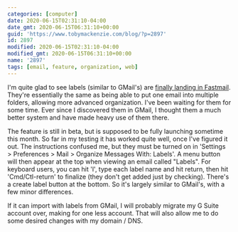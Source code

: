 ```yaml
---
categories: [computer]
date: 2020-06-15T02:31:10-04:00
date_gmt: 2020-06-15T06:31:10+00:00
guid: 'https://www.tobymackenzie.com/blog/?p=2897'
id: 2897
modified: 2020-06-15T02:31:10-04:00
modified_gmt: 2020-06-15T06:31:10+00:00
name: '2897'
tags: [email, feature, organization, web]
---
```


I'm quite glad to see labels (similar to GMail's) are [finally landing in Fastmail](https://twitter.com/Fastmail/status/1265341936791142404).<!--more-->  They're essentially the same as being able to put one email into multiple folders, allowing more advanced organization.  I've been waiting for them for some time.  Ever since I discovered them in GMail, I thought them a much better system and have made heavy use of them there.

The feature is still in beta, but is supposed to be fully launching sometime this month.  So far in my testing it has worked quite well, once I've figured it out.  The instructions confused me, but they must be turned on in 'Settings > Preferences > Mail > Organize Messages With: Labels'.  A menu button will then appear at the top when viewing an email called "Labels".  For keyboard users, you can hit 'l', type each label name and hit return, then hit 'Cmd/Ctl-return' to finalize (they don't get added just by checking).  There's a create label button at the bottom.  So it's largely similar to GMail's, with a few minor differences.

If it can import with labels from GMail, I will probably migrate my G Suite account over, making for one less account.  That will also allow me to do some desired changes with my domain / DNS.
